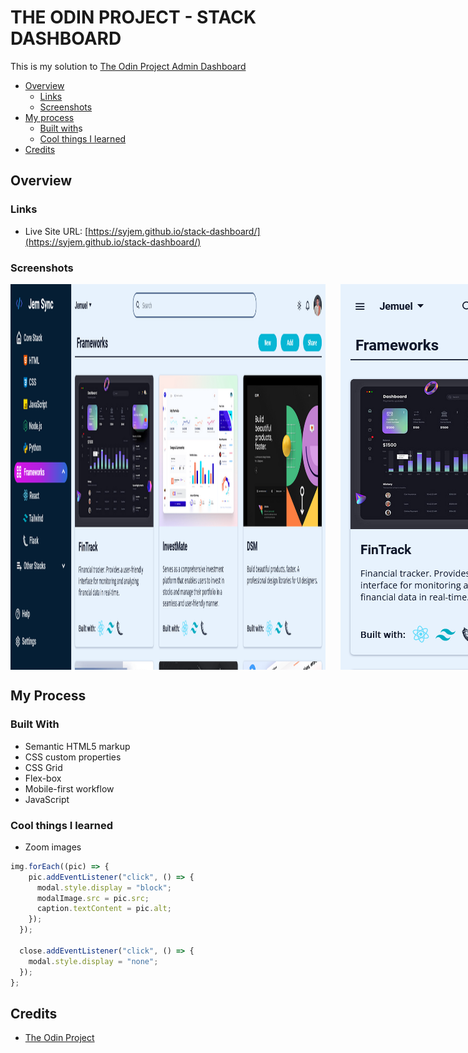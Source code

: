 # THE ODIN PROJECT - STACK DASHBOARD

This is my solution to [The Odin Project Admin Dashboard](https://www.theodinproject.com/lessons/node-path-intermediate-html-and-css-admin-dashboard)

- [Overview](#overview)
  - [Links](#links)
  - [Screenshots](#screenshots)
- [My process](#my-process)
  - [Built with](#built-with)s
  - [Cool things I learned](#cool-things-i-learned)
- [Credits](#credits)

## Overview

### Links

- Live Site URL: [https://syjem.github.io/stack-dashboard/](https://syjem.github.io/stack-dashboard/)

### Screenshots
<div style="display: flex; gap: 1.5rem">
  <img src="img/screenshots/laptop.png" alt="Laptop Screenshot" />
  <img src="img/screenshots/mobile.png" alt="Mobile Screenshot" />
</div>

## My Process

### Built With

- Semantic HTML5 markup
- CSS custom properties
- CSS Grid
- Flex-box
- Mobile-first workflow
- JavaScript

### Cool things I learned

- Zoom images

``` js
img.forEach((pic) => {
    pic.addEventListener("click", () => {
      modal.style.display = "block";
      modalImage.src = pic.src;
      caption.textContent = pic.alt;
    });
  });

  close.addEventListener("click", () => {
    modal.style.display = "none";
  });
};
```

## Credits

- [The Odin Project](https://www.theodinproject.com/home)